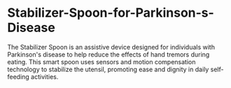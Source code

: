 # Stabilizer-Spoon-for-Parkinson-s-Disease
The Stabilizer Spoon is an assistive device designed for individuals with Parkinson's disease to help reduce the effects of hand tremors during eating. This smart spoon uses sensors and motion compensation technology to stabilize the utensil, promoting ease and dignity in daily self-feeding activities.
